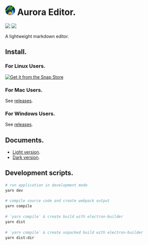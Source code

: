 # ![](./resources/icons/32x32.png) Aurora Editor.


![](https://img.shields.io/github/v/tag/aguang-xyz/aurora-editor?label=version)
![](https://img.shields.io/github/license/aguang-xyz/aurora-editor)

A lightweight markdown editor.

## Install.

### For Linux Users.

[![Get it from the Snap Store](https://snapcraft.io/static/images/badges/en/snap-store-black.svg)](https://snapcraft.io/aurora-editor)


### For Mac Users.

See [releases](https://github.com/aguang-xyz/aurora-editor/releases).

### For Windows Users.

See [releases](https://github.com/aguang-xyz/aurora-editor/releases).

## Documents.

* [Light version](https://aguang-xyz.github.io/aurora-editor/light.html).
* [Dark version](https://aguang-xyz.github.io/aurora-editor/dark.html).

## Development scripts.

```bash
# run application in development mode
yarn dev

# compile source code and create webpack output
yarn compile

# `yarn compile` & create build with electron-builder
yarn dist   

# `yarn compile` & create unpacked build with electron-builder
yarn dist:dir
```
